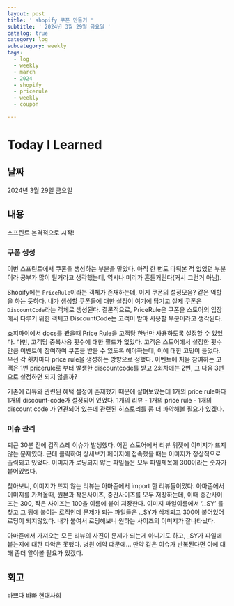 ```yaml
---
layout: post
title: ' shopify 쿠폰 만들기 '
subtitle: ' 2024년 3월 29일 금요일 '
catalog: true
category: log
subcategory: weekly
tags:
  - log
  - weekly
  - march
  - 2024
  - shopify
  - pricerule
  - weekly
  - coupon

---
```


# Today I Learned

## 날짜

2024년 3월 29일 금요일

## 내용

스프린트 본격적으로 시작!

### 쿠폰 생성

이번 스프린트에서 쿠폰을 생성하는 부분을 맡았다. 아직 한 번도 다뤄본 적 없었던 부분이라 공부가 많이 될거라고 생각했는데, 역시나 머리가 흔들거린다(커서 그런거 아님).

Shopify에는 `PriceRule`이라는 객체가 존재하는데, 이게 쿠폰의 설정모음? 같은 역할을 하는 듯하다. 내가 생성할 쿠폰들에 대한 설정이 여기에 담기고 실제 쿠폰은 `DiscountCode`라는 객체로 생성된다. 결론적으로, PriceRule은 쿠폰을 스토어의 입장에서 다루기 위한 객체고 DiscountCode는 고객이 받아 사용할 부분이라고 생각된다. 

 쇼피파이에서 docs를 봤을때 Price Rule을 고객당 한번만 사용하도록 설정할 수 있었다. 다만, 고객당 중복사용 횟수에 대한 필드가 없었다. 고객은 스토어에서 설정한 횟수만큼 이벤트에 참여하여 쿠폰을 받을 수 있도록 해야하는데, 이에 대한 고민이 들었다. 우선 각 횟차마다 price rule을 생성하는 방향으로 정했다. 이벤트에 처음 참여하는 고객은 1번 pricerule로 부터 발생한 discountcode를 받고 2회차에는 2번, 그 다음 3번으로 설정하면 되지 않을까?

 기존에 리뷰와 관련된 혜택 설정이 존재했기 때문에 살펴보았는데 1개의 price rule마다 1개의 discount-code가 설정되어 있었다. 1개의 리뷰 - 1개의 price rule - 1개의 discount code 가 연관되어 있는데 관련된 히스토리를 좀 더 파악해볼 필요가 있겠다.

### 이슈 관리

퇴근 30분 전에 갑작스레 이슈가 발생했다. 어떤 스토어에서 리뷰 위젯에 이미지가 뜨지 않는 문제였다. 근데 클릭하여 상세보기 페이지에 접속했을 때는 이미지가 정상적으로 출력되고 있었다. 이미지가 로딩되지 않는 파일들은 모두 파일제목에 300이라는 숫자가 붙어있었다.

 찾아보니, 이미지가 뜨지 않는 리뷰는 아마존에서 import 한 리뷰들이었다. 아마존에서 이미지를 가져올때, 원본과 작은사이즈, 중간사이즈를 모두 저장하는데, 이때 중간사이즈는 300, 작은 사이즈는 100을 이름에 붙여 저장한다. 이미지 파일이름에서 ‘._SY’ 를 찾고 그 뒤에 붙이는 로직인데 문제가 되는 파일들은 ._SY가 삭제되고 300이 붙어있어 로딩이 되지않았다. 내가 붙여서 로딩해보니 원하는 사이즈의 이미지가 잘나타났다.

 아마존에서 가져오는 모든 리뷰의 사진이 문제가 되는게 아니기도 하고, _SY가 파일에 붙는지에 대한 파악은 못했다. 병원 예약 떄문에… 만약 같은 이슈가 반복된다면 이에 대해 좀더 알아볼 필요가 있겠다.

 

## 회고

바쁘다 바빠 현대사회